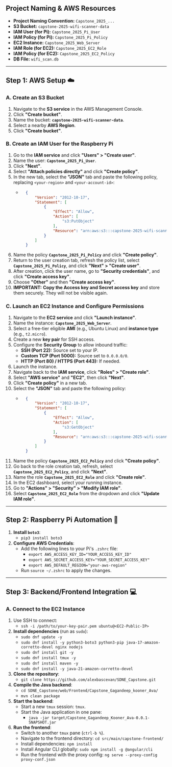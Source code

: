 ## **Project Naming & AWS Resources**

  * **Project Naming Convention:** `Capstone_2025_...`
  * **S3 Bucket:** `capstone-2025-wifi-scanner-data`
  * **IAM User (for Pi):** `Capstone_2025_Pi_User`
  * **IAM Policy (for Pi):** `Capstone_2025_Pi_Policy`
  * **EC2 Instance:** `Capstone_2025_Web_Server`
  * **IAM Role (for EC2):** `Capstone_2025_EC2_Role`
  * **IAM Policy (for EC2):** `Capstone_2025_EC2_Policy`
  * **DB File:** `wifi_scan.db`

-----

## **Step 1: AWS Setup** ☁️

### **A. Create an S3 Bucket**

1.  Navigate to the **S3 service** in the AWS Management Console.
2.  Click **"Create bucket"**.
3.  Name the bucket: **`capstone-2025-wifi-scanner-data`**.
4.  Select a nearby **AWS Region**.
5.  Click **"Create bucket"**.

### **B. Create an IAM User for the Raspberry Pi**

1.  Go to the **IAM service** and click **"Users" \> "Create user"**.
2.  Name the user: **`Capstone_2025_Pi_User`**.
3.  Click **"Next"**.
4.  Select **"Attach policies directly"** and click **"Create policy"**.
5.  In the new tab, select the **"JSON"** tab and paste the following policy, replacing `<your-region>` and `<your-account-id>`:
      * ```json
          {
              "Version": "2012-10-17",
              "Statement": [
                  {
                      "Effect": "Allow",
                      "Action": [
                          "s3:PutObject"
                      ],
                      "Resource": "arn:aws:s3:::capstone-2025-wifi-scanner-data/*"
                  }
              ]
          }
        ```
6.  Name the policy **`Capstone_2025_Pi_Policy`** and click **"Create policy"**.
7.  Return to the user creation tab, refresh the policy list, select **`Capstone_2025_Pi_Policy`**, and click **"Next" \> "Create user"**.
8.  After creation, click the user name, go to **"Security credentials"**, and click **"Create access key"**.
9.  Choose **"Other"** and then **"Create access key"**.
10. **IMPORTANT:** **Copy the Access key and Secret access key** and store them securely. They will not be visible again.

### **C. Launch an EC2 Instance and Configure Permissions**

1.  Navigate to the **EC2 service** and click **"Launch instance"**.
2.  Name the instance: **`Capstone_2025_Web_Server`**.
3.  Select a free-tier eligible **AMI** (e.g., Ubuntu Linux) and **instance type** (e.g., `t2.micro`).
4.  Create a new **key pair** for SSH access.
5.  Configure the **Security Group** to allow inbound traffic:
      * **SSH (Port 22):** Source set to your IP.
      * **Custom TCP (Port 5000):** Source set to `0.0.0.0/0`.
      * **HTTP (Port 80) / HTTPS (Port 443):** If needed.
6.  Launch the instance.
7.  Navigate back to the **IAM service**, click **"Roles" \> "Create role"**.
8.  Select **"AWS service"** and **"EC2"**, then click **"Next"**.
9.  Click **"Create policy"** in a new tab.
10. Select the **"JSON"** tab and paste the following policy:
      * ```json
          {
              "Version": "2012-10-17",
              "Statement": [
                  {
                      "Effect": "Allow",
                      "Action": [
                          "s3:GetObject"
                      ],
                      "Resource": "arn:aws:s3:::capstone-2025-wifi-scanner-data/*"
                  }
              ]
          }
        ```
11. Name the policy **`Capstone_2025_EC2_Policy`** and click **"Create policy"**.
12. Go back to the role creation tab, refresh, select **`Capstone_2025_EC2_Policy`**, and click **"Next"**.
13. Name the role **`Capstone_2025_EC2_Role`** and click **"Create role"**.
14. In the EC2 dashboard, select your running instance.
15. Go to **"Actions" \> "Security" \> "Modify IAM role"**.
16. Select **`Capstone_2025_EC2_Role`** from the dropdown and click **"Update IAM role"**.

-----

## **Step 2: Raspberry Pi Automation** 🤖

1.  **Install `boto3`**:
      * `pip3 install boto3`
2.  **Configure AWS Credentials**:
      * Add the following lines to your Pi's `.zshrc` file:
          * `export AWS_ACCESS_KEY_ID="YOUR_ACCESS_KEY_ID"`
          * `export AWS_SECRET_ACCESS_KEY="YOUR_SECRET_ACCESS_KEY"`
          * `export AWS_DEFAULT_REGION="your-aws-region"`
      * Run `source ~/.zshrc` to apply the changes.

-----

## **Step 3: Backend/Frontend Integration** 💻

### **A. Connect to the EC2 Instance**

1.  Use SSH to connect:
      * `ssh -i /path/to/your-key-pair.pem ubuntu@<EC2-Public-IP>`
2.  **Install dependencies** (run as `sudo`):
      * `sudo dnf update -y`
      * `sudo dnf install -y python3-boto3 python3-pip java-17-amazon-corretto-devel nginx nodejs`
      * `sudo dnf install git -y`
      * `sudo dnf install tmux -y`
      * `sudo dnf install maven -y`
      * `sudo dnf install -y java-21-amazon-corretto-devel`
3.  **Clone the repository**:
      * `git clone https://github.com/alexbascevan/SDNE_Capstone.git`
4.  **Compile the Java backend**:
      * `cd SDNE_Capstone/web/Frontend/Capstone_Gagandeep_kooner_Ava/`
      * `mvn clean package`
5.  **Start the backend**:
      * Start a new `tmux` session: `tmux`.
      * Start the Java application in one pane:
          * `java -jar target/Capstone_Gagandeep_Kooner_Ava-0.0.1-SNAPSHOT.jar`
6.  **Run the frontend**:
      * Switch to another `tmux` pane (`ctrl-b %`).
      * Navigate to the frontend directory: `cd src/main/capstone-frontend/`
      * Install dependencies: `npm install`
      * Install Angular CLI globally: `sudo npm install -g @angular/cli`
      * Run the frontend with the proxy config: `ng serve --proxy-config proxy-conf.json`
